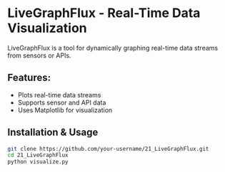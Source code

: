 # LiveGraphFlux - Real-Time Data Visualization  

LiveGraphFlux is a tool for dynamically graphing real-time data streams from sensors or APIs.

## Features:
- Plots real-time data streams  
- Supports sensor and API data  
- Uses Matplotlib for visualization  

## Installation & Usage  
```bash
git clone https://github.com/your-username/21_LiveGraphFlux.git  
cd 21_LiveGraphFlux  
python visualize.py  
